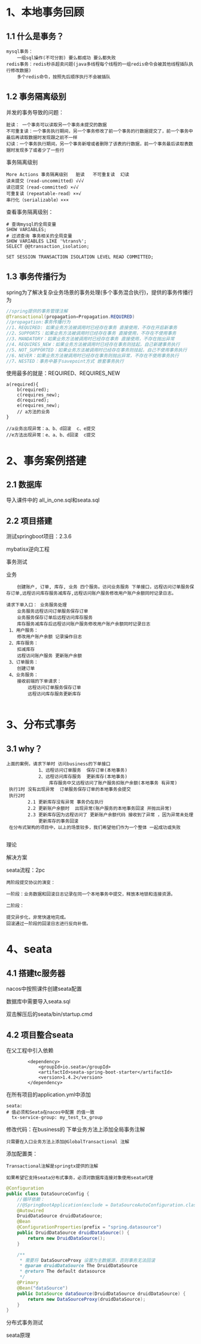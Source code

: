 # 1、本地事务回顾

## 1.1 什么是事务？

```
mysql事务：
	一组sql操作(不可分割) 要么都成功 要么都失败
redis事务：redis秒杀超卖问题(java多线程每个线程的一组redis命令会被其他线程插队执行修改数据)
	多个redis命令，按照先后顺序执行不会被插队
```

## 1.2 事务隔离级别

并发的事务导致的问题：

```
脏读： 一个事务可以读取另一个事务未提交的数据
不可重复读：一个事务执行期间，另一个事务修改了前一个事务的行数据提交了，前一个事务中最后再读取数据时发现跟之前不一样
幻读：一个事务执行期间，另一个事务新增或者删除了该表的行数据，前一个事务最后读取表数据时发现多了或者少了一些行
```

事务隔离级别

```
More Actions 事务隔离级别   脏读   不可重复读  幻读
读未提交（read-uncommitted）√√√
读已提交（read-committed）×√√
可重复读（repeatable-read）××√
串行化（serializable）×××
```

查看事务隔离级别：

```mysql
# 查询mysql的全局变量
SHOW VARIABLES;
# 过滤查询 事务相关的全局变量
SHOW VARIABLES LIKE '%trans%';
SELECT @@transaction_isolation;

SET SESSION TRANSACTION ISOLATION LEVEL READ COMMITTED;
```

## 1.3 事务传播行为

spring为了解决复杂业务场景的事务处理(多个事务混合执行)，提供的事务传播行为

```java
//spring提供的事务管理注解
@Transactional(propagation=Propagation.REQUIRED)
//propagation:事务传播行为
//1、REQUIRED: 如果业务方法被调用时已经存在事务 直接使用，不存在开启新事务
//2、SUPPORTS：如果业务方法被调用时已经存在事务 直接使用，不存在不使用事务
//3、MANDATORY：如果业务方法被调用时已经存在事务 直接使用，不存在抛出异常
//4、REQUIRES_NEW：如果业务方法被调用时已经存在事务则挂起，自己新建事务执行
//5、NOT_SUPPORTED：如果业务方法被调用时已经存在事务则挂起，自己不使用事务执行
//6、NEVER：如果业务方法被调用时已经存在事务则抛出异常，不存在不使用事务执行
//7、NESTED：事务中基于savepoint方式 嵌套事务执行
```

使用最多的就是：REQUIRED、REQUIRES_NEW

```
a(required){
	b(required);
	c(requires_new);
	d(required);
	e(requires_new);
	// a方法的业务
}

//a业务出现异常：a、b、d回滚  c、e提交
//e方法出现异常：e、a、b、d回滚  c提交
```



# 2、事务案例搭建

## 2.1 数据库

导入课件中的 all_in_one.sql和seata.sql

## 2.2 项目搭建

测试springboot项目：2.3.6

mybatisx逆向工程

事务测试

业务

```
 	创建账户, 订单, 库存, 业务 四个服务。访问业务服务 下单接口，远程访问订单服务保存订单,远程访问库存服务减库存,远程访问账户服务修改用户账户余额同时记录日志。
 	
请求下单入口： 业务服务处理
	业务服务远程访问订单服务保存订单
	业务服务保存订单后远程访问库存服务
 	库存服务减库存后远程访问账户服务修改用户账户余额同时记录日志
 1、用户服务：
 	修改用户账户余额 记录操作日志
 2、库存服务：
 	扣减库存
 	远程访问账户服务 更新账户余额
 3、订单服务：
 	创建订单
 4、业务服务：
    接收前端的下单请求：
    	远程访问订单服务保存订单
        远程访问库存服务更新库存
        
```



# 3、分布式事务

## 3.1 why？

```
上面的案例，请求下单时 访问business的下单接口
	    	1、远程访问订单服务	保存订单(本地事务)
        	2、远程访问库存服务	更新库存(本地事务)
        		库存服务中又远程访问了账户服务扣账户余额(本地事务 有异常)
 执行1时 没有出现异常  订单服务保存订单的本地事务会提交
 执行2时 
 		2.1 更新库存没有异常 事务仍在执行
 		2.2 更新账户余额时  出现异常(账户服务的本地事务回滚 并抛出异常)
 		2.3 更新库存因为远程访问了 更新账户余额代码 接收到了异常 ，因为异常未处理
 			更新库存的事务回滚
 在分布式架构的项目中，以上的场景较多，我们希望他们作为一个整体 一起成功或失败
 
```

理论

解决方案



seata流程：2pc

```
两阶段提交协议的演变：

一阶段：业务数据和回滚日志记录在同一个本地事务中提交，释放本地锁和连接资源。

二阶段：

提交异步化，非常快速地完成。
回滚通过一阶段的回滚日志进行反向补偿。
```



# 4、seata

## 4.1 搭建tc服务器

nacos中按照课件创建seata配置

数据库中需要导入seata.sql

双击解压后的seata/bin/startup.cmd



## 4.2 项目整合seata

在父工程中引入依赖

```
        <dependency>
            <groupId>io.seata</groupId>
            <artifactId>seata-spring-boot-starter</artifactId>
            <version>1.4.2</version>
        </dependency>
```

在所有项目的application.yml中添加

```
seata:
# 值必须和Seata在nacos中配置 的值一致
  tx-service-group: my_test_tx_group
```

修改代码：在business的 下单业务方法上添加全局事务注解

```
只需要在入口业务方法上添加@GlobalTransactional 注解
```

添加配置类：

```
Transactional注解是springtx提供的注解

如果希望它支持seata分布式事务，必须对数据库连接对象使用seata代理
```

```java
@Configuration
public class DataSourceConfig {
    //循环依赖：
    //@SpringBootApplication(exclude = DataSourceAutoConfiguration.class)
    @Autowired
    DruidDataSource druidDataSource;
    @Bean
    @ConfigurationProperties(prefix = "spring.datasource")
    public DruidDataSource druidDataSource() {
        return new DruidDataSource();
    }

    /**
     * 需要将 DataSourceProxy 设置为主数据源，否则事务无法回滚
     * @param druidDataSource The DruidDataSource
     * @return The default datasource
     */
    @Primary
    @Bean("dataSource")
    public DataSource dataSource(DruidDataSource druidDataSource) {
        return new DataSourceProxy(druidDataSource);
    }
}
```



分布式事务测试

seata原理

